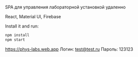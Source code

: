 SPA для управления лабораторной установкой удаленно

React, Material UI, Firebase

Install it and run:

```sh
npm install
npm start
```

https://phys-labs.web.app Логин: test@test.ru Пароль: 123123
